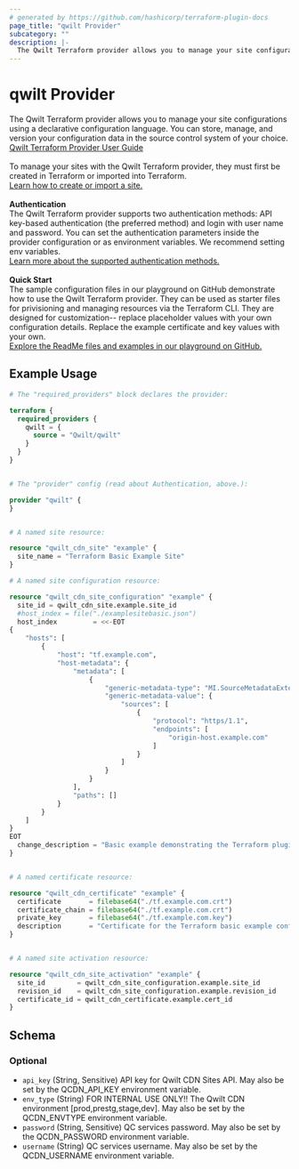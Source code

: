 ```yaml
---
# generated by https://github.com/hashicorp/terraform-plugin-docs
page_title: "qwilt Provider"
subcategory: ""
description: |-
  The Qwilt Terraform provider allows you to manage your site configurations using a declarative configuration language. You can store, manage, and version your configuration data in the source control system of your choice. Qwilt Terraform Provider User Guide https://docs.qwilt.com/docs/terraform-user-guideTo manage your sites with the Qwilt Terraform provider, they must first be created in Terraform or imported into Terraform.Learn how to create or import a site.  https://docs.qwilt.com/docs/terraform-user-guide#create-or-import-a-siteAuthenticationThe Qwilt Terraform provider supports two authentication methods: API key-based authentication (the preferred method) and login with user name and password. You can set the authentication parameters inside the provider configuration or as environment variables. We recommend setting env variables.Learn more about the supported authentication methods. https://docs.qwilt.com/docs/terraform-user-guide#authenticationQuick StartThe sample configuration files in our playground on GitHub demonstrate how to use the Qwilt Terraform provider. They can be used as starter files for privisioning and managing resources via the Terraform CLI. They are designed for customization-- replace placeholder values with your own configuration details. Replace the example certificate and key values with your own.Explore the ReadMe files and examples in our playground on GitHub. https://github.com/Qwilt/terraform-provider-qwilt/blob/main/examples/playground/README.md
---
```


# qwilt Provider

The Qwilt Terraform provider allows you to manage your site configurations using a declarative configuration language. You can store, manage, and version your configuration data in the source control system of your choice. [Qwilt Terraform Provider User Guide](https://docs.qwilt.com/docs/terraform-user-guide)<br><br>To manage your sites with the Qwilt Terraform provider, they must first be created in Terraform or imported into Terraform.<br>[Learn how to create or import a site. ](https://docs.qwilt.com/docs/terraform-user-guide#create-or-import-a-site)<br><br>**Authentication**<br>The Qwilt Terraform provider supports two authentication methods: API key-based authentication (the preferred method) and login with user name and password. You can set the authentication parameters inside the provider configuration or as environment variables. We recommend setting env variables.<br>[Learn more about the supported authentication methods.](https://docs.qwilt.com/docs/terraform-user-guide#authentication)<br><br>**Quick Start**<br>The sample configuration files in our playground on GitHub demonstrate how to use the Qwilt Terraform provider. They can be used as starter files for privisioning and managing resources via the Terraform CLI. They are designed for customization-- replace placeholder values with your own configuration details. Replace the example certificate and key values with your own.<br>[Explore the ReadMe files and examples in our playground on GitHub.](https://github.com/Qwilt/terraform-provider-qwilt/blob/main/examples/playground/README.md)

## Example Usage

```terraform
# The "required_providers" block declares the provider:

terraform {
  required_providers {
    qwilt = {
      source = "Qwilt/qwilt"
    }
  }
}


# The "provider" config (read about Authentication, above.):

provider "qwilt" {
}


# A named site resource:

resource "qwilt_cdn_site" "example" {
  site_name = "Terraform Basic Example Site"
}

# A named site configuration resource:

resource "qwilt_cdn_site_configuration" "example" {
  site_id = qwilt_cdn_site.example.site_id
  #host_index = file("./examplesitebasic.json")
  host_index         = <<-EOT
{
	"hosts": [
		{
			"host": "tf.example.com",
			"host-metadata": {
				"metadata": [
					{
						"generic-metadata-type": "MI.SourceMetadataExtended",
						"generic-metadata-value": {
							"sources": [
								{
									"protocol": "https/1.1",
									"endpoints": [
										"origin-host.example.com"
									]
								}
							]
						}
					}
				],
				"paths": []
			}
		}
	]
}
EOT
  change_description = "Basic example demonstrating the Terraform plugin."
}


# A named certificate resource:

resource "qwilt_cdn_certificate" "example" {
  certificate       = filebase64("./tf.example.com.crt")
  certificate_chain = filebase64("./tf.example.com.crt")
  private_key       = filebase64("./tf.example.com.key")
  description       = "Certificate for the Terraform basic example configuration"
}


# A named site activation resource:

resource "qwilt_cdn_site_activation" "example" {
  site_id        = qwilt_cdn_site_configuration.example.site_id
  revision_id    = qwilt_cdn_site_configuration.example.revision_id
  certificate_id = qwilt_cdn_certificate.example.cert_id
}
```

<!-- schema generated by tfplugindocs -->
## Schema

### Optional

- `api_key` (String, Sensitive) API key for Qwilt CDN Sites API. May also be set by the QCDN_API_KEY environment variable.
- `env_type` (String) FOR INTERNAL USE ONLY!! The Qwilt CDN environment [prod,prestg,stage,dev]. May also be set by the QCDN_ENVTYPE environment variable.
- `password` (String, Sensitive) QC services password. May also be set by the QCDN_PASSWORD environment variable.
- `username` (String) QC services username.  May also be set by the QCDN_USERNAME environment variable.
